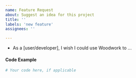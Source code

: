 ```yaml
---
name: Feature Request
about: Suggest an idea for this project
title: ''
labels: 'new feature'
assignees: ''

---
```


- As a [user/developer], I wish I could use Woodwork to ...

#### Code Example

```python
# Your code here, if applicable

```
